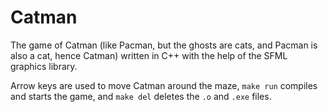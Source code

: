 # Catman
The game of Catman (like Pacman, but the ghosts are cats, and Pacman is also a cat, hence Catman) written in C++ with the help of the SFML graphics library.

Arrow keys are used to move Catman around the maze, `make run` compiles and starts the game, and `make del` deletes the `.o` and `.exe` files.

